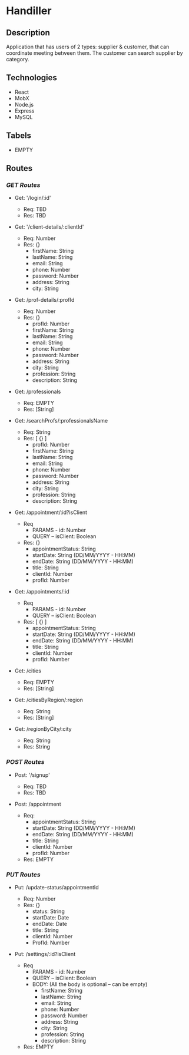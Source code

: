 # Handiller

## **Description**
Application that has users of 2 types: supplier & customer, that can coordinate meeting between them. The customer can search supplier by category.

## **Technologies**
*	React
*	MobX
*	Node.js
*	Express
*	MySQL

## **Tabels**

* EMPTY

## **Routes**

### *GET Routes*
* Get: '/login/:id' 
    * Req: TBD
    * Res: TBD

* Get: '/client-details/:clientId'
    * Req: Number
    * Res: {}
	    * firstName: String
	    * lastName: String
	    * email: String
	    * phone: Number
	    * password: Number
	    * address: String
	    * city: String

* Get: /prof-details/:profId
    * Req: Number
    * Res: {}
	    * profId: Number
	    * firstName: String
	    * lastName: String
	    * email: String
	    * phone: Number
	    * password: Number
	    * address: String
	    * city: String
	    * profession: String
	    * description: String

* Get: /professionals
    * Req: EMPTY
    * Res: [String]

* Get: /searchProfs/:professionalsName
    * Req:  String
    * Res: [ {} ]
        * profId: Number
        * firstName: String
        * lastName: String
        * email: String
        * phone: Number
        * password: Number
        * address: String
        * city: String
        * profession: String
        * description: String

* Get: /appointment/:id?isClient
    * Req
        * PARAMS - id: Number
        * QUERY – isClient: Boolean
    * Res: {}
        * appointmentStatus: String
        * startDate: String (DD/MM/YYYY - HH:MM)
        * endDate: String (DD/MM/YYYY - HH:MM)
        * title: String
        * clientId: Number
        * profId: Number
        
* Get: /appointments/:id
    * Req
        * PARAMS - id: Number
        * QUERY – isClient: Boolean
    * Res: [ {} ]
        * appointmentStatus: String
        * startDate: String (DD/MM/YYYY - HH:MM)
        * endDate: String (DD/MM/YYYY - HH:MM)
        * title: String
        * clientId: Number
        * profId: Number

* Get: /cities
    * Req: EMPTY
    * Res: [String]


* Get: /citiesByRegion/:region
    * Req: String
    * Res: [String]

* Get: /regionByCity/:city
    * Req: String
    * Res: String


### *POST Routes*

* Post: '/signup' 
    * Req: TBD
    * Res: TBD


* Post: /appointment
    * Req: 
        * appointmentStatus: String
        * startDate: String (DD/MM/YYYY - HH:MM)
        * endDate: String (DD/MM/YYYY - HH:MM)
        * title: String
        * clientId: Number
        * profId: Number
    * Res: EMPTY

### *PUT Routes*
* Put: /update-status/appointmentId
    * Req: Number
    * Res: {}
        * status: String
        * startDate: Date
        * endDate: Date
        * title: String
        * clientId: Number
        * ProfId: Number

* Put: /settings/:id?isClient
    * Req
        * PARAMS - id: Number
        * QUERY – isClient: Boolean
        * BODY: (All the body is optional – can be empty)
            * firstName: String
            * lastName: String
            * email: String
            * phone: Number
            * password: Number
            * address: String
            * city: String
            * profession: String
            * description: String
    * Res: EMPTY

